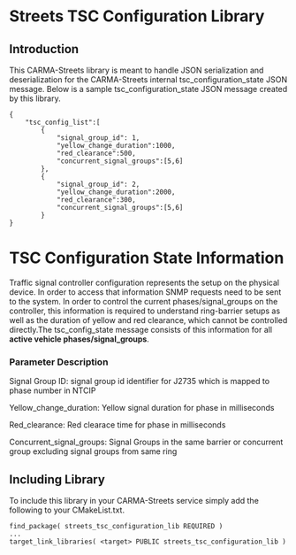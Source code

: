 # Streets TSC Configuration Library

## Introduction
This CARMA-Streets library is meant to handle JSON serialization and deserialization for the CARMA-Streets internal tsc_configuration_state JSON message. Below is a sample tsc_configuration_state JSON message created by this library.
```
{
    "tsc_config_list":[
        {
            "signal_group_id": 1, 
            "yellow_change_duration":1000,
            "red_clearance":500,
            "concurrent_signal_groups":[5,6]
        },
        {
            "signal_group_id": 2,
            "yellow_change_duration":2000,
            "red_clearance":300,
            "concurrent_signal_groups":[5,6]
        }
}
```

# TSC Configuration State Information
Traffic signal controller configuration represents the setup on the physical device. In order to access that information SNMP requests need to be sent to the system. In order to control the current phases/signal_groups on the controller, this information is required to understand ring-barrier setups as well as the duration of yellow and red clearance, which cannot be controlled directly.The tsc_config_state message consists of this information for all **active vehicle phases/signal_groups**.

### Parameter Description

Signal Group ID: signal group id identifier for J2735 which is mapped to phase number in NTCIP

Yellow_change_duration: Yellow signal duration for phase in milliseconds

Red_clearance: Red clearace time for phase in milliseconds

Concurrent_signal_groups: Signal Groups in the same barrier or concurrent group excluding signal groups from same ring


## Including Library
To include this library in your CARMA-Streets service simply add the following to your CMakeList.txt.
```
find_package( streets_tsc_configuration_lib REQUIRED )
...
target_link_libraries( <target> PUBLIC streets_tsc_configuration_lib )
